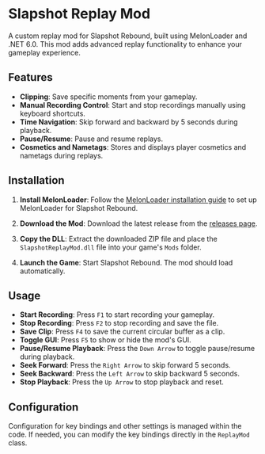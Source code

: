 # Slapshot Replay Mod

A custom replay mod for Slapshot Rebound, built using MelonLoader and .NET 6.0. This mod adds advanced replay functionality to enhance your gameplay experience.

## Features

- **Clipping**: Save specific moments from your gameplay.
- **Manual Recording Control**: Start and stop recordings manually using keyboard shortcuts.
- **Time Navigation**: Skip forward and backward by 5 seconds during playback.
- **Pause/Resume**: Pause and resume replays.
- **Cosmetics and Nametags**: Stores and displays player cosmetics and nametags during replays.

## Installation

1. **Install MelonLoader**: Follow the [MelonLoader installation guide](https://melonwiki.xyz/) to set up MelonLoader for Slapshot Rebound.

2. **Download the Mod**: Download the latest release from the [releases page](https://github.com/sudhakara-ambati/slapshot-replay-mod/releases).

3. **Copy the DLL**: Extract the downloaded ZIP file and place the `SlapshotReplayMod.dll` file into your game's `Mods` folder.

4. **Launch the Game**: Start Slapshot Rebound. The mod should load automatically.

## Usage

- **Start Recording**: Press `F1` to start recording your gameplay.
- **Stop Recording**: Press `F2` to stop recording and save the file.
- **Save Clip**: Press `F4` to save the current circular buffer as a clip.
- **Toggle GUI**: Press `F5` to show or hide the mod's GUI.
- **Pause/Resume Playback**: Press the `Down Arrow` to toggle pause/resume during playback.
- **Seek Forward**: Press the `Right Arrow` to skip forward 5 seconds.
- **Seek Backward**: Press the `Left Arrow` to skip backward 5 seconds.
- **Stop Playback**: Press the `Up Arrow` to stop playback and reset.

## Configuration

Configuration for key bindings and other settings is managed within the code. If needed, you can modify the key bindings directly in the `ReplayMod` class.
